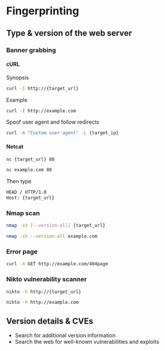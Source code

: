 # Fingerprinting

## Type & version of the web server

### Banner grabbing

<!-- cURL {{{-->
#### cURL

Synopsis

```sh
curl -I http://{target_url}
```

Example

```sh
curl -I http://example.com
```

Spoof user agent and follow redirects

```sh
curl -A "Custom user-agent" -L {target_ip}
```
<!-- }}} -->

<!-- Netcat {{{-->
#### Netcat

```sh
nc {target_url} 80
```
```sh
nc example.com 80
```

Then type

```sh
HEAD / HTTP/1.0
Host: {target_url}
```
<!-- }}} -->

<!-- Nmap {{{-->
### Nmap scan

```sh
nmap -sV [--version-all] {target_url}
```
```sh
nmap -sV --version-all example.com
```
<!-- }}} -->

<!-- Error page {{{-->
### Error page

```sh
curl -X GET http://example.com/404page
```
<!-- }}} -->

<!-- Nikto vulnerability scanner {{{-->
### Nikto vulnerability scanner
```sh
nikto -h http://{target_url}
```
```sh
nikto -h http://example.com
```
<!-- }}} -->

## Version details & CVEs

- Search for additional version information
- Search the web for well-known vulnerabilities and exploits
